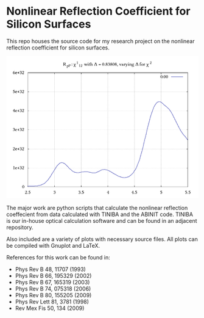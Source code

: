 Nonlinear Reflection Coefficient for Silicon Surfaces
===========================
This repo houses the source code for my research project on the nonlinear
reflection coefficient for silicon surfaces.

![](article/scissors_12_0.83808_rpp.gif)

The major work are python scripts that calculate the nonlinear reflection
coeffecient from data calculated with TINIBA and the ABINIT code. TINIBA is
our in-house optical calculation software and can be found in an adjacent
repository.

Also included are a variety of plots with necessary source files. All plots
can be compiled with Gnuplot and LaTeX.

References for this work can be found in:
* Phys Rev B 48, 11707 (1993)
* Phys Rev B 66, 195329 (2002)
* Phys Rev B 67, 165319 (2003)
* Phys Rev B 74, 075318 (2006)
* Phys Rev B 80, 155205 (2009)
* Phys Rev Lett 81, 3781 (1998)
* Rev Mex Fis 50, 134 (2009)
